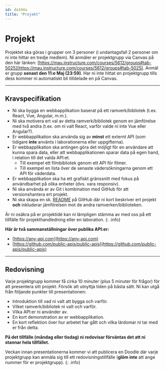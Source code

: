 ```yaml
---
id: da344a
title: "Projekt"
---
```


# Projekt

Projektet ska göras i grupper om 3 personer (i undantagsfall 2 personer om ni inte hittar en tredje medlem). Ni anmäler er projektgrupp via Canvas på den här länken: [https://mau.instructure.com/courses/5612/groups#tab-5025](https://mau.instructure.com/courses/5612/groups#tab-5025). Anmäl er grupp **senast den 11:e Maj (23:59)**. Har ni inte hittat en projektgrupp tills dess kommer ni automatiskt bli tilldelade en på Canvas.

---

## Kravspecifikation

* Ni ska bygga en webbapplikation baserat på ett ramverk/bibliotek (t.ex. React, Vue, Angular, m.m.).
* Ni ska motivera ert val av detta ramverk/bibliotek genom en jämförelse med två andra (t.ex. om ni valt React, varför valde ni inte Vue eller Angular?).
* Er webbapplikation ska använda sig av **minst** ett externt API (som tidigare **inte** använts i laborationerna eller uppgifterna).
* Er webbapplikation ska antingen göra det möjligt för en användare att kunna spara data, eller att webbapplikationen sparar data på egen hand, i relation till det valda API:et.
    * Till exempel ett filmbibliotek genom ett API för filmer.
    * Till exempel en lista över de senaste vädersökningarna genom ett API för väderdata.
* Er webbapplikation ska ha ett grafiskt gränssnitt med fokus på användbarhet på olika enheter (dvs. vara responsiv).
* Ni ska använda er av Git i kombination med GitHub för att versionshantera ert projekt.
* Ni ska skapa en sk. [README](https://mau.instructure.com/courses/5612/groups#tab-5025) på GitHub där ni kort beskriver ert projekt **och** inkluderar jämförelsen mot de andra ramverken/biblioteken.

Är ni osäkra på er projektidé kan ni lämpligen stämma av med oss på ett tillfälle för projekthandledning eller en laboration.
{: .info}

**Här är två sammanställningar över publika API:er:**

* [https://any-api.com](https://any-api.com)
* [https://github.com/public-apis/public-apis](https://github.com/public-apis/public-apis)

---

## Redovisning

Varje projektgrupp kommer få cirka 10 minuter (plus 5 minuter för frågor) för att presentera sitt projekt. Försök att utnyttja tiden på bästa sätt. Ni kan utgå från följande punkter till presentationen:

* Introduktion till vad ni valt att bygga och varför.
* Vilket ramverk/bibliotek ni valt och varför.
* Vilka API:er ni använder av.
* En kort demonstration av er webbapplikation.
* En kort reflektion över hur arbetet har gått och vilka lärdomar ni tar med er från detta.

**På det tillfälle (måndag eller tisdag) ni redovisar förväntas det att ni stannar hela tillfället.**

Veckan innan presentationerna kommer vi att publicera en Doodle där varje projektgrupp kan anmäla sig till ett redovisningstillfälle (**glöm inte** att ange nummer för er projektgrupp).
{: .info}
